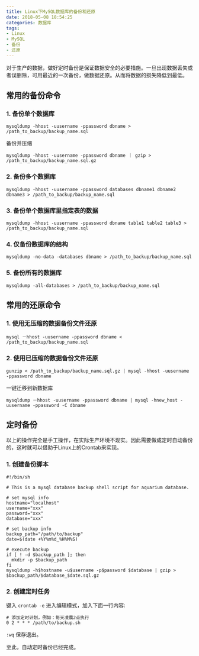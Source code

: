 ```yaml
---
title: Linux下MySQL数据库的备份和还原
date: 2018-05-08 18:54:25
categories: 数据库
tags: 
- Linux
- MySQL
- 备份
- 还原
---
```


对于生产的数据，做好定时备份是保证数据安全的必要措施。一旦出现数据丢失或者误删除，可用最近的一次备份，做数据还原。从而将数据的损失降低到最低。

## 常用的备份命令

### 1. 备份单个数据库

~~~Shell
mysqldump -hhost -uusername -ppassword dbname > /path_to_backup/backup_name.sql
~~~

备份并压缩

~~~Shell
mysqldump -hhost -uusername -ppassword dbname ｜ gzip > /path_to_backup/backup_name.sql.gz
~~~

### 2. 备份多个数据库

~~~Shell
mysqldump -hhost -uusername -ppassword databases dbname1 dbname2 dbname3 > /path_to_backup/backup_name.sql
~~~

### 3. 备份单个数据库里指定表的数据

~~~Shell
mysqldump -hhost -uusername -ppassword dbname table1 table2 table3 > /path_to_backup/backup_name.sql
~~~

### 4. 仅备份数据库的结构

~~~Shell
mysqldump -no-data -databases dbname > /path_to_backup/backup_name.sql
~~~

### 5. 备份所有的数据库

~~~Shell
mysqldump -all-databases > /path_to_backup/backup_name.sql
~~~

## 常用的还原命令

### 1. 使用无压缩的数据备份文件还原

~~~Shell
mysql －hhost -uusername -ppassword dbname < /path_to_backup/backup_name.sql
~~~

### 2. 使用已压缩的数据备份文件还原

~~~Shell
gunzip < /path_to_backup/backup_name.sql.gz | mysql -hhost -uusername -ppassword dbname
~~~

一键迁移到新数据库

~~~Shell
mysqldump －hhost -uusername -ppassword dbname | mysql -hnew_host -uusername -ppassword -C dbname
~~~

## 定时备份

以上的操作完全是手工操作，在实际生产环境不现实。因此需要做成定时自动备份的，这时就可以借助于Linux上的Crontab来实现。

### 1. 创建备份脚本

~~~Shell
#!/bin/sh

# This is a mysql database backup shell script for aquarium database.

# set mysql info
hostname="localhost"
username="xxx"
password="xxx"
database="xxx"

# set backup info
backup_path="/path/to/backup"
date=$(date +%Y%m%d_%H%M%S)

# execute backup
if [ ! -d $backup_path ]; then
  mkdir -p $backup_path
fi
mysqldump -h$hostname -u$username -p$password $database | gzip > $backup_path/$database_$date.sql.gz
~~~

### 2. 创建定时任务

键入 `crontab -e` 进入编辑模式，加入下面一行内容:

~~~Shell
# 添加定时计划，例如：每天凌晨2点执行
0 2 * * * /path/to/backup.sh
~~~

`:wq` 保存退出。

至此，自动定时备份已经完成。